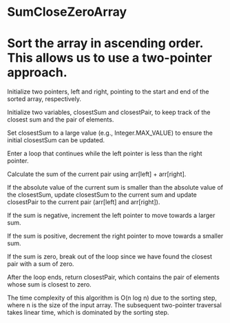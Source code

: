 # SumCloseZeroArray

# Sort the array in ascending order. This allows us to use a two-pointer approach.
Initialize two pointers, left and right, pointing to the start and end of the sorted array, respectively.

Initialize two variables, closestSum and closestPair, to keep track of the closest sum and the pair of elements.

Set closestSum to a large value (e.g., Integer.MAX_VALUE) to ensure the initial closestSum can be updated.

Enter a loop that continues while the left pointer is less than the right pointer.

Calculate the sum of the current pair using arr[left] + arr[right].

If the absolute value of the current sum is smaller than the absolute value of the closestSum, update closestSum to the current sum and update closestPair to the current pair (arr[left] and arr[right]).

If the sum is negative, increment the left pointer to move towards a larger sum.

If the sum is positive, decrement the right pointer to move towards a smaller sum.

If the sum is zero, break out of the loop since we have found the closest pair with a sum of zero.

After the loop ends, return closestPair, which contains the pair of elements whose sum is closest to zero.

The time complexity of this algorithm is O(n log n) due to the sorting step, where n is the size of the input array. The subsequent two-pointer traversal takes linear time, which is dominated by the sorting step.






